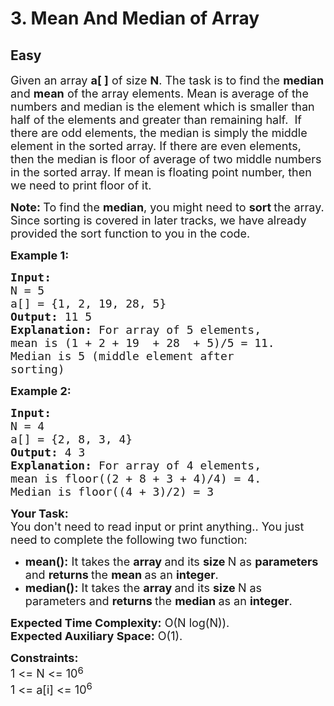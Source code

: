 # 3. Mean And Median of Array
## Easy 
<div class="problem-statement">
                <p></p><p dir="ltr"><span style="font-size:18px">Given an array <strong>a[ ]</strong> of size <strong>N</strong>. The task is to find the <strong>median</strong> and <strong>mean</strong> of the array elements. Mean is average of the numbers and median is the element which is smaller than half of the elements and greater than remaining half.&nbsp; If there are odd elements, the median is simply the middle element in the sorted array. If there are even elements, then the median is floor of average of two middle numbers in the sorted array. If mean is floating point number, then we need to print floor of it.</span></p>

<p dir="ltr"><strong><span style="font-size:18px">Note: </span></strong><span style="font-size:18px">To find the <strong>median</strong>, you might need to <strong>sort </strong>the array. Since sorting is covered in later tracks, we have already provided the sort function to you in the code.</span></p>

<p dir="ltr"><span style="font-size:18px"><strong>Example 1:</strong></span></p>

<pre><span style="font-size:18px"><strong>Input:
</strong>N = 5
a[] = {1, 2, 19, 28, 5}
<strong>Output: </strong>11 5<strong>
Explanation: </strong>For array of 5 elements,
mean is (1 + 2 + 19&nbsp; + 28&nbsp; + 5)/5 = 11.
Median is 5 (middle element after 
sorting)</span></pre>

<p dir="ltr"><span style="font-size:18px"><strong>Example 2:</strong></span></p>

<pre><span style="font-size:18px"><strong>Input:
</strong>N = 4
a[] = {2, 8, 3, 4}
<strong>Output: </strong>4 3<strong>
Explanation: </strong>For array of 4 elements,
mean is floor((2 + 8 + 3 + 4)/4) = 4.
Median is floor((4 + 3)/2) = 3</span>
</pre>

<p dir="ltr"><strong><span style="font-size:18px">Your Task:</span></strong><br>
<span style="font-size:18px">You don't need to read input or print anything.. You just need to complete the following two function:</span></p>

<ul dir="ltr">
	<li><span style="font-size:18px"><strong>mean():</strong> It takes the <strong>array </strong>and its <strong>size </strong>N as <strong>parameters </strong>and <strong>returns </strong>the <strong>mean </strong>as an <strong>integer</strong>.</span></li>
	<li><span style="font-size:18px"><strong>median():</strong> It takes the <strong>array </strong>and its <strong>size </strong>N as parameters and <strong>returns </strong>the <strong>median </strong>as an <strong>integer</strong>.</span></li>
</ul>

<p><span style="font-size:18px"><strong>Expected Time Complexity:</strong>&nbsp;O(N log(N)).<br>
<strong>Expected Auxiliary Space:</strong>&nbsp;O(1).</span></p>

<p dir="ltr"><span style="font-size:18px"><strong>Constraints:</strong><br>
1 &lt;= N &lt;= 10</span><sup><span style="font-size:15px">6</span></sup><br>
<span style="font-size:18px">1 &lt;= a[i] &lt;= 10<sup>6</sup></span></p>
 <p></p>
            </div>